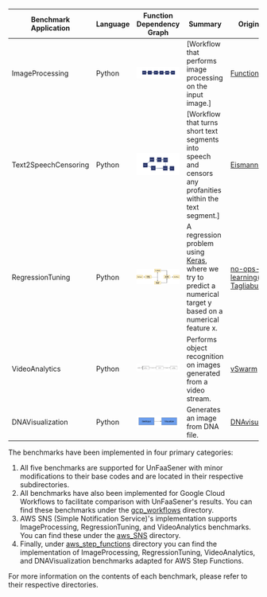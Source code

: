 | Benchmark Application  | Language  | Function Dependency Graph | Summary | Original Source |
| ------------- | ----- |:-------------:| --- | --- |
| ImageProcessing | Python | <img src="ImageProcessing.png" alt="Alt text" title="Image Processing Graph"> | [Workflow that performs image processing on the input image.] | [FunctionBench](https://github.com/kmu-bigdata/serverless-faas-workbench) |
| Text2SpeechCensoring | Python | <img src="Text2SpeechCensoring.png" alt="Alt text" title="Text2Speech Censoring Graph"> | [Workflow that turns short text segments into speech and censors any profanities within the text segment.] | [Eismann et al.](https://github.com/SimonEismann/FunctionsAndWorkflows) |
| RegressionTuning | Python | <img src="RegressionTuning.png" alt="Alt text" title="Regression Tuning Graph"> | A regression problem using [Keras](https://www.tensorflow.org/tutorials/keras/regression), where we try to predict a numerical target y based on a numerical feature x. | [no-ops-machine-learning(Jacopo Tagliabue)](https://github.com/jacopotagliabue/no-ops-machine-learning) |
| VideoAnalytics | Python | <img src="VideoAnalytics.png" alt="Alt text" title="Video Analytics Graph"> | Performs object recognition on images generated from a video stream. | [vSwarm](https://github.com/ease-lab/vSwarm/tree/main/benchmarks/video-analytics) |
| DNAVisualization | Python | <img src="DNAVisualization.png" alt="Alt text" title="DNAVisualization Graph"> | Generates an image from DNA file. | [DNAvisualization.org](https://github.com/Benjamin-Lee/DNAvisualization.org) |


The benchmarks have been implemented in four primary categories:

1. All five benchmarks are supported for UnFaaSener with minor modifications to their base codes and are located in their respective subdirectories.
2. All benchmarks have also been implemented for Google Cloud Workflows to facilitate comparison with UnFaaSener's results. You can find these benchmarks under the [gcp_workflows](./gcp_workflows) directory.
3. AWS SNS (Simple Notification Service)'s implementation supports ImageProcessing, RegressionTuning, and VideoAnalytics benchmarks. You can find these under the [aws_SNS](./aws_SNS) directory.
4. Finally, under [aws_step_functions](./aws_step_functions) directory you can find the implementation of ImageProcessing, RegressionTuning, VideoAnalytics, and DNAVisualization benchmarks adapted for AWS Step Functions.

For more information on the contents of each benchmark, please refer to their respective directories.